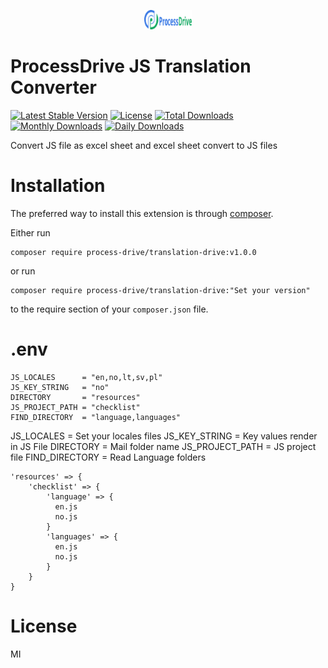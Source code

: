 <p align="center">
  <img src="https://raw.githubusercontent.com/antony382/roles-and-permission/master/public/images/logo.png" style="width: 15% !important;max-width: 20% !important;">
</p>

ProcessDrive JS Translation Converter
=====================================



[![Latest Stable Version](https://poser.pugx.org/Kaviyarasan-Shanmugam/translation-drive/v/stable)](https://packagist.org/packages/Kaviyarasan-Shanmugam/translation-drive)
[![License](https://poser.pugx.org/Kaviyarasan-Shanmugam/translation-drive/license)](https://packagist.org/packages/Kaviyarasan-Shanmugam/translation-drive)
[![Total Downloads](https://poser.pugx.org/Kaviyarasan-Shanmugam/translation-drive/downloads)](https://packagist.org/packages/Kaviyarasan-Shanmugam/translation-drive)
[![Monthly Downloads](https://poser.pugx.org/Kaviyarasan-Shanmugam/translation-drive/d/monthly)](https://packagist.org/packages/Kaviyarasan-Shanmugam/translation-drive)
[![Daily Downloads](https://poser.pugx.org/Kaviyarasan-Shanmugam/translation-drive/d/daily)](https://packagist.org/packages/Kaviyarasan-Shanmugam/translation-drive)



Convert JS file as excel sheet and excel sheet convert to JS files


Installation
============

The preferred way to install this extension is through [composer](http://getcomposer.org/download/).



Either run



```
composer require process-drive/translation-drive:v1.0.0
```



or run



```
composer require process-drive/translation-drive:"Set your version"
```


to the require section of your `composer.json` file.




.env
=====

```
JS_LOCALES      = "en,no,lt,sv,pl"
JS_KEY_STRING   = "no"
DIRECTORY       = "resources"
JS_PROJECT_PATH = "checklist"
FIND_DIRECTORY  = "language,languages"
```
JS_LOCALES    = Set your locales files
JS_KEY_STRING = Key values render in JS File
DIRECTORY     = Mail folder name 
JS_PROJECT_PATH = JS project file
FIND_DIRECTORY = Read Language folders

```
'resources' => {
    'checklist' => {
        'language' => {
          en.js
          no.js
        }
        'languages' => {
          en.js
          no.js
        }
    }
}
```

License
=======



MI
